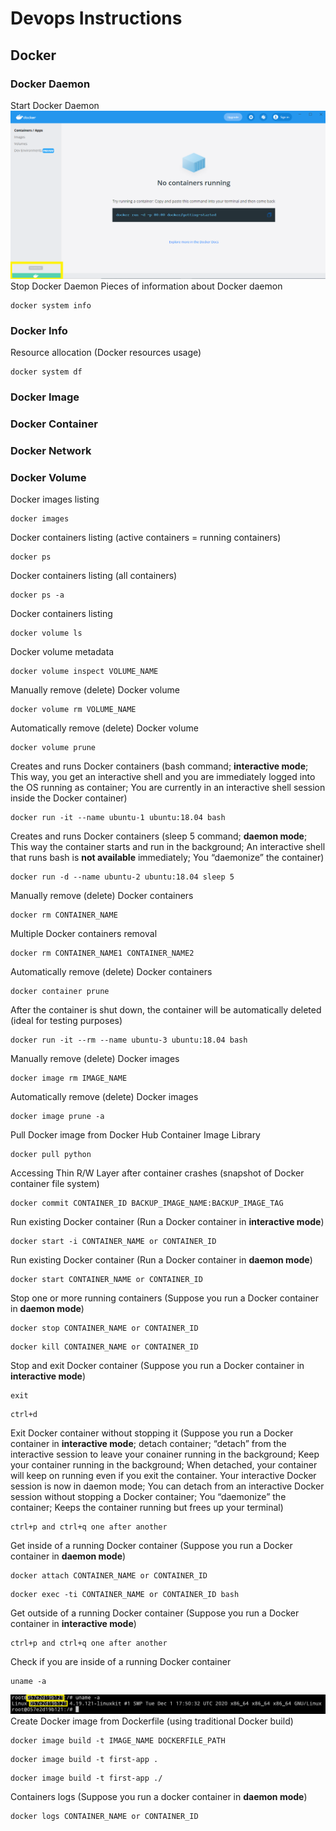 # Devops Instructions

## Docker

### Docker Daemon
Start Docker Daemon
![](images/docker_is_running.png)
Stop Docker Daemon
Pieces of information about Docker daemon
```
docker system info
```
### Docker Info
Resource allocation (Docker resources usage)
```
docker system df
```
### Docker Image
### Docker Container
### Docker Network
### Docker Volume



Docker images listing
```
docker images
```
Docker containers listing (active containers = running containers)
```
docker ps
```
Docker containers listing (all containers)
```
docker ps -a
```
Docker containers listing
```
docker volume ls
```
Docker volume metadata
```
docker volume inspect VOLUME_NAME
```
Manually remove (delete) Docker volume
```
docker volume rm VOLUME_NAME
```
Automatically remove (delete) Docker volume
```
docker volume prune
```
Creates and runs Docker containers (bash command; **interactive mode**; 
This way, you get an interactive shell and you are immediately logged into the OS running as container;
You are currently in an interactive shell session inside the Docker container)
```
docker run -it --name ubuntu-1 ubuntu:18.04 bash
```
Creates and runs Docker containers (sleep 5 command; **daemon mode**; 
This way the container starts and run in the background; An interactive shell that runs bash is **not available** immediately; 
You “daemonize” the container)
```
docker run -d --name ubuntu-2 ubuntu:18.04 sleep 5
```
Manually remove (delete) Docker containers
```
docker rm CONTAINER_NAME
```
Multiple Docker containers removal
```
docker rm CONTAINER_NAME1 CONTAINER_NAME2
```
Automatically remove (delete) Docker containers
```
docker container prune
```
After the container is shut down, the container will be automatically deleted (ideal for testing purposes)
```
docker run -it --rm --name ubuntu-3 ubuntu:18.04 bash
```
Manually remove (delete) Docker images
```
docker image rm IMAGE_NAME
```
Automatically remove (delete) Docker images
```
docker image prune -a
```
Pull Docker image from Docker Hub Container Image Library
```
docker pull python
```
Accessing Thin R/W Layer after container crashes (snapshot of Docker container file system)
```
docker commit CONTAINER_ID BACKUP_IMAGE_NAME:BACKUP_IMAGE_TAG
```
Run existing Docker container (Run a Docker container in **interactive mode**)
```
docker start -i CONTAINER_NAME or CONTAINER_ID
```
Run existing Docker container (Run a Docker container in **daemon mode**)
```
docker start CONTAINER_NAME or CONTAINER_ID 
```
Stop one or more running containers (Suppose you run a Docker container in **daemon mode**)
```
docker stop CONTAINER_NAME or CONTAINER_ID
```
```
docker kill CONTAINER_NAME or CONTAINER_ID
```
Stop and exit Docker container (Suppose you run a Docker container in **interactive mode**)
```
exit 
```
```
ctrl+d 
```
Exit Docker container without stopping it (Suppose you run a Docker container in **interactive mode**;
detach container; “detach” from the interactive session to leave your conainer running in the background;
Keep your container running in the background; When detached, your container will keep on running even if you exit the container. 
Your interactive Docker session is now in daemon mode; You can detach from an interactive Docker session without stopping a Docker container;
You “daemonize” the container; Keeps the container running but frees up your terminal)
```
ctrl+p and ctrl+q one after another
```
Get inside of a running Docker container (Suppose you run a Docker container in **daemon mode**)
``` 
docker attach CONTAINER_NAME or CONTAINER_ID
```
```
docker exec -ti CONTAINER_NAME or CONTAINER_ID bash
```
Get outside of a running Docker container (Suppose you run a Docker container in **interactive mode**)
``` 
ctrl+p and ctrl+q one after another
```
Check if you are inside of a running Docker container
```
uname -a
```
![](images/hostname.png)
Create Docker image from Dockerfile (using traditional Docker build)
```
docker image build -t IMAGE_NAME DOCKERFILE_PATH
```
```
docker image build -t first-app .
```
```
docker image build -t first-app ./
```
Containers logs (Suppose you run a docker container in **daemon mode**)
```
docker logs CONTAINER_NAME or CONTAINER_ID
```
